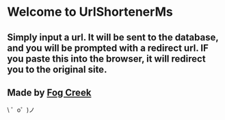 Welcome to UrlShortenerMs
=================

Simply input a url. It will be sent to the database, and you will be prompted with a redirect url.
IF you paste this into the browser, it will redirect you to the original site.
------------



Made by [Fog Creek](https://fogcreek.com/)
-------------------

\ ゜o゜)ノ

